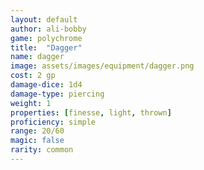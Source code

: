 ```yaml
---
layout: default
author: ali-bobby
game: polychrome
title:  "Dagger"
name: dagger
image: assets/images/equipment/dagger.png
cost: 2 gp
damage-dice: 1d4
damage-type: piercing
weight: 1
properties: [finesse, light, thrown]
proficiency: simple
range: 20/60
magic: false
rarity: common
---
```

